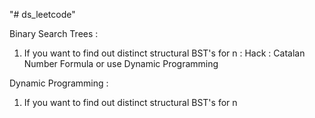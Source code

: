 "# ds_leetcode" 

Binary Search Trees :

1. If you want to find out distinct structural BST's for n : Hack : Catalan Number Formula or use Dynamic Programming



Dynamic Programming :

1.  If you want to find out distinct structural BST's for n